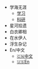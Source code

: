 <!-- _navbar.md -->
<!-- 导航栏 -->

* 学海无涯
  * [学习](/学海无涯/学习/index.md)
  * [科研](/学海无涯/科研/index.md)
* 星河拾遗
* 白衣卿相
* 在水伊人
* 浮生杂记
* En/中文
  * [:cn:中文](/)  
  * [:us:En](/en/)